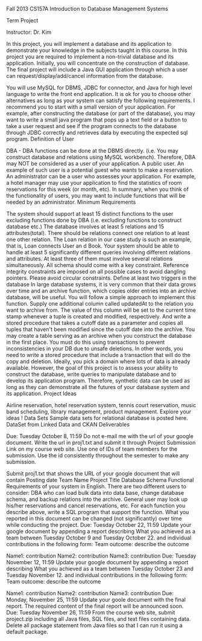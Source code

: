 Fall 2013 CS157A 
Introduction to Database Management Systems

Term Project

Instructor: Dr. Kim

In this project, you will implement a database and its application to demonstrate your knowledge in the subjects taught in this course. 
In this project you are required to implement a non-trivial database and its application. Initially, you will concentrate on the construction of database. The final project will include a Java GUI application through which a user can request/display/add/cancel information from the database. 

You will use MySQL for DBMS, JDBC for connector, and Java for high level language to write the front end application. It is ok for you to choose other alternatives as long as your system can satisfy the following requirements. 
I recommend you to start with a small version of your application. For example, after constructing the database (or part of the database), you may want to write a small java program that pops up a text field or a button to take a user request and see if the program connects to the database through JDBC correctly and retrieves data by executing the expected sql program.
Definition of User

DBA - DBA functions can be done at the DBMS directly. (i.e. You may construct database and relations using MySQL workbench). Therefore, DBA may NOT be considered as a user of your application.
A public user. An example of such user is a potential guest who wants to make a reservation.
An administrator can be a user who assesses your application. For example, a hotel manager may use your application to find the statistics of room reservations for this week (or month, etc).
In summary, when you think of the functionality of users, you may want to include functions that will be needed by an administrator.
Minimum Requirements

The system should support at least 15 distinct functions to the user excluding functions done by DBA (i.e. excluding functions to construct database etc.)
The database involves at least 5 relations and 15 attributes(total). There should be relations connect one relation to at least one other relation. The Loan relation in our case study is such an example, that is, Loan connects User an d Book.
Your system should be able to handle at least 5 significantly different queries involving different relations and attributes. At least three of them must involve several relations simultaneously.
All schema should come with a key constraint.
Reference integrity constraints are imposed on all possible cases to avoid dangling pointers. Please avoid circular constraints.
Define at least two triggers in the database
In large database systems, it is very common that their data grows over time and an archive function, which copies older entries into an archive database, will be useful. You will follow a simple approach to implement this function. Supply one additional column called updatedAt to the relation you want to archive from. The value of this column will be set to the current time stamp whenever a tuple is created and modified, respectively. And write a stored procedure that takes a cutoff date as a parameter and copies all tuples that haven't been modified since the cutoff date into the archive. You may create a table serving as an archive when you construct the database in the first place. You must do this using transactions to prevent inconsistencies in your DB due to unsafe deletions. In other words, you need to write a stored procedure that include a transaction that will do the copy and deletion.
Ideally, you pick a domain where lots of data is already available. However, the goal of this project is to assess your ability to construct the database, write queries to manipulate database and to develop its application program. Therefore, synthetic data can be used as long as they can demonstrate all the futures of your database system and its application.
Project Ideas

Airline reservation, hotel reservation system, tennis court reservation, music band scheduling, library management, product management. Explore your ideas !
Data Sets
Sample data sets for relational database is posted here.
DataSet from Linked Data and CKAN
Deliverables

Due: Tuesday October 8, 11:59
Do not e-mail me with the url of your google document. Write the url in proj1.txt and submit it through Project Submission Link on my course web site. Use one of IDs of team members for the submission. Use the id consistently throughout the semester to make any submission. 

Submit proj1.txt that shows the URL of your google document that will contain
Posting date
Team Name
Project Title
Database Schema
Functional Requirements of your system in English. There are two different users to consider: DBA who can load bulk data into data base, change database schema, and backup relations into the archive. General user may look up his/her reservations and cancel reservations, etc.
For each function you describe above, write a SQL program that support the function.
What you reported in this document can be changed (not significantly) over time while conducting the project.
Due: Tuesday October 22, 11:59
Update your google document by appending a report describing 
What you achieved as a team between Tuesday October 9 and Tuesday October 22. and individual contributions in the following form:
Team outcome: describe the outcome

Name1: contribution
Name2: contribution
Name3: contribution
Due: Tuesday November 12, 11:59
Update your google document by appending a report describing 
What you achieved as a team between Tuesday October 23 and Tuesday November 12. and individual contributions in the following form:
Team outcome: describe the outcome

Name1: contribution
Name2: contribution
Name3: contribution
Due: Monday, November 25, 11:59
Update your goole document with the final report. The required content of the final report will be announced soon.
Due: Tuesday November 26, 11:59
From the course web site, submit project.zip including all Java files, SQL files, and text files containing data. Delete all package statement from Java files so that I can run it using a default package.